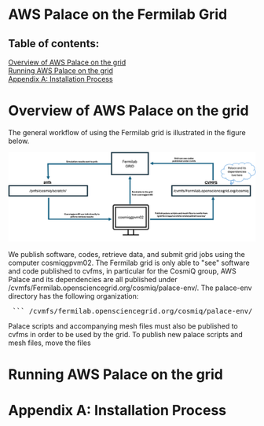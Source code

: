 # AWS Palace on the Fermilab Grid

## Table of contents: 
[Overview of AWS Palace on the grid](#overview-of-aws-palace-on-the-grid)\
[Running AWS Palace on the grid](#running-aws-palace-on-the-grid)\
[Appendix A: Installation Process](#appendix-a-installation-process)

# Overview of AWS Palace on the grid

The general workflow of using the Fermilab grid is illustrated in the figure below. 

![Logo](Figures/palace-grid-flowchart.png)

We publish software, codes, retrieve data, and submit grid jobs using the computer cosmiqgpvm02. The Fermilab grid is only able to "see" software and code published to cvfms, in particular for the CosmiQ group, AWS Palace and its dependencies are all published under /cvmfs/Fermilab.opensciencegrid.org/cosmiq/palace-env/. The palace-env directory has the following organization:

<pre> ``` /cvmfs/fermilab.opensciencegrid.org/cosmiq/palace-env/ ├── lapack/ ├── openblas/ ├── openmpi/ └── palace/ ``` </pre>

Palace scripts and accompanying mesh files must also be published to cvfms in order to be used by the grid. To publish new palace scripts and mesh files, move the files 

 

# Running AWS Palace on the grid
# Appendix A: Installation Process 
